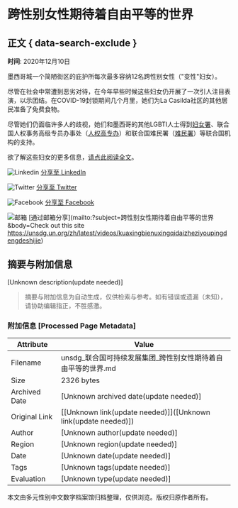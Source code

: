# 跨性别女性期待着自由平等的世界

## 正文 { data-search-exclude }


**时间**: 2020年12月10日

墨西哥城一个简陋街区的庇护所每次最多容纳12名跨性别女性（"变性"妇女）。

尽管在社会中常遭到恶劣对待，在今年早些时候这些妇女仍开展了一次引人注目表演，以示团结。在COVID-19封锁期间几个月里，她们为La Casilda社区的其他居民准备了免费食物。

尽管她们仍面临许多人的歧视，她们和墨西哥的其他LGBTI人士得到[妇女署](https://mexico.unwomen.org/es)、联合国人权事务高级专员办事处（[人权高专办](https://www.ohchr.org/CH/Pages/Home.aspx)）和联合国难民署（[难民署](https://www.unhcr.org/en-us/mexico.html)）等联合国机构的支持。

欲了解这些妇女的更多信息，[请点此阅读全文](https://unsdg.un.org/latest/stories/trans-women-mexico-dream-fairer-and-equal-world)。

![Linkedin](https://unsdg.un.org/modules/contrib/social_media/icons/linkedin.svg) [分享至 LinkedIn](http://www.linkedin.com/shareArticle?mini=true&url=https://unsdg.un.org/zh/latest/videos/kuaxingbienuxingqidaizheziyoupingdengdeshijie&title=跨性别女性期待着自由平等的世界&source=https://unsdg.un.org/zh/latest/videos/kuaxingbienuxingqidaizheziyoupingdengdeshijie)

![Twitter](https://unsdg.un.org/modules/contrib/social_media/icons/twitter.svg) [分享至 Twitter](https://twitter.com/intent/tweet?url=https://unsdg.un.org/zh/latest/videos/kuaxingbienuxingqidaizheziyoupingdengdeshijie&status=跨性别女性期待着自由平等的世界+https://unsdg.un.org/zh/latest/videos/kuaxingbienuxingqidaizheziyoupingdengdeshijie)

![Facebook](https://unsdg.un.org/modules/contrib/social_media/icons/facebook_share.svg) [分享至 Facebook](http://www.facebook.com/share.php?u=https://unsdg.un.org/zh/latest/videos/kuaxingbienuxingqidaizheziyoupingdengdeshijie&title=跨性别女性期待着自由平等的世界)

![邮箱](https://unsdg.un.org/modules/contrib/social_media/icons/email.svg) [通过邮箱分享](mailto:?subject=跨性别女性期待着自由平等的世界&body=Check out this site https://unsdg.un.org/zh/latest/videos/kuaxingbienuxingqidaizheziyoupingdengdeshijie)
<!-- tcd_original_link https://unsdg.un.org/zh/latest/videos/kuaxingbienuxingqidaizheziyoupingdengdeshijie -->


## 摘要与附加信息

<!-- tcd_abstract -->
[Unknown description(update needed)]
<!-- tcd_abstract_end -->

> 摘要与附加信息为自动生成，仅供检索与参考。如有错误或遗漏（未知），请协助编辑指正，不胜感激。

### 附加信息 [Processed Page Metadata]

| Attribute       | Value                                  |
|-----------------|----------------------------------------|
| Filename        | unsdg_联合国可持续发展集团_跨性别女性期待着自由平等的世界.md                             |
| Size            | 2326 bytes                           |
| Archived Date   | [Unknown archived date(update needed)]                             |
| Original Link   | [[Unknown link(update needed)]]([Unknown link(update needed)])                       |
| Author          | [Unknown author(update needed)]                               |
| Region          | [Unknown region(update needed)]                               |
| Date            | [Unknown date(update needed)]                                 |
| Tags            | [Unknown tags(update needed)]                                 |
| Evaluation            | [Unknown type(update needed)]                                 |
<!-- tcd_table_end -->

本文由多元性别中文数字档案馆归档整理，仅供浏览。版权归原作者所有。
